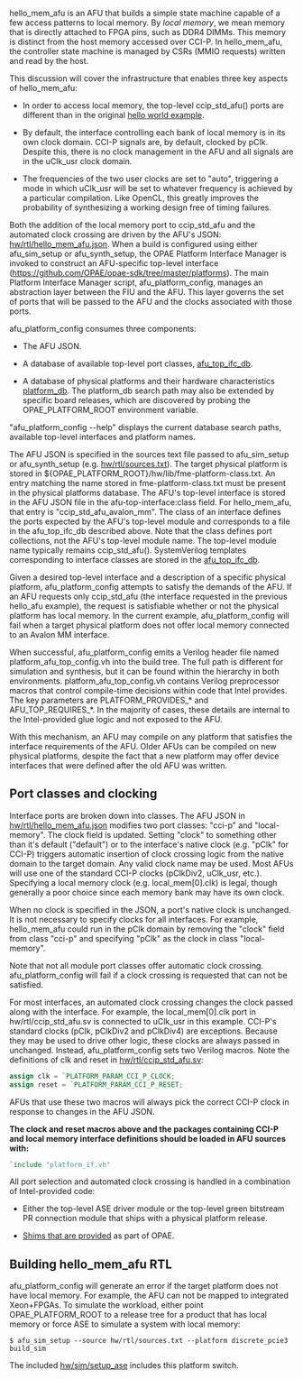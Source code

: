 hello_mem_afu is an AFU that builds a simple state machine capable of a few
access patterns to local memory. By *local memory*, we mean memory that is
directly attached to FPGA pins, such as DDR4 DIMMs. This memory is distinct
from the host memory accessed over CCI-P. In hello_mem_afu, the controller
state machine is managed by CSRs (MMIO requests) written and read by the
host.

This discussion will cover the infrastructure that enables three key aspects
of hello_mem_afu:

- In order to access local memory, the top-level ccip_std_afu() ports are
  different than in the original [hello world example](../01_hello_world).

- By default, the interface controlling each bank of local memory is in its
  own clock domain. CCI-P signals are, by default, clocked by pClk. Despite
  this, there is no clock management in the AFU and all signals are in the
  uClk_usr clock domain.

- The frequencies of the two user clocks are set to "auto", triggering a mode
  in which uClk_usr will be set to whatever frequency is achieved by a
  particular compilation. Like OpenCL, this greatly improves the probability
  of synthesizing a working design free of timing failures.

Both the addition of the local memory port to ccip_std_afu and the automated
clock crossing are driven by the AFU's JSON:
[hw/rtl/hello_mem_afu.json](hw/rtl/hello_mem_afu.json). When a build is
configured using either afu_sim_setup or afu_synth_setup, the OPAE Platform
Interface Manager is invoked to construct an AFU-specific top-level interface
(https://github.com/OPAE/opae-sdk/tree/master/platforms). The main Platform
Interface Manager script, afu_platform_config, manages an abstraction layer
between the FIU and the AFU. This layer governs the set of ports that will be
passed to the AFU and the clocks associated with those ports.

afu_platform_config consumes three components:

- The AFU JSON.

- A database of available top-level port classes,
  [afu_top_ifc_db](https://github.com/OPAE/opae-sdk/tree/master/platforms/afu_top_ifc_db).

- A database of physical platforms and their hardware characteristics
  [platform_db](https://github.com/OPAE/opae-sdk/tree/master/platforms/platform_db).
  The platform_db search path may also be extended by specific board releases,
  which are discovered by probing the OPAE_PLATFORM_ROOT environment variable.

"afu_platform_config --help" displays the current database search paths,
available top-level interfaces and platform names.

The AFU JSON is specified in the sources text file passed to afu_sim_setup or
afu_synth_setup (e.g. [hw/rtl/sources.txt](hw/rtl/sources.txt)). The target
physical platform is stored in
${OPAE_PLATFORM_ROOT}/hw/lib/fme-platform-class.txt. An entry matching the name
stored in fme-platform-class.txt must be present in the physical platforms
database. The AFU's top-level interface is stored in the AFU JSON file in the
afu-top-interface:class field. For hello_mem_afu, that entry is
"ccip_std_afu_avalon_mm". The class of an interface defines the ports
expected by the AFU's top-level module and corresponds to a file in the
afu_top_ifc_db described above. Note that the class defines port collections,
not the AFU's top-level module name. The top-level module name typically
remains ccip_std_afu(). SystemVerilog templates corresponding to interface
classes are stored in the
[afu_top_ifc_db](https://github.com/OPAE/opae-sdk/tree/master/platforms/afu_top_ifc_db).

Given a desired top-level interface and a description of a specific physical
platform, afu_platform_config attempts to satisfy the demands of the AFU. If
an AFU requests only ccip_std_afu (the interface requested in the previous
hello_afu example), the request is satisfiable whether or not the physical
platform has local memory. In the current example, afu_platform_config will
fail when a target physical platform does not offer local memory connected to
an Avalon MM interface.

When successful, afu_platform_config emits a Verilog header file named
platform_afu_top_config.vh into the build tree. The full path is different
for simulation and synthesis, but it can be found within the hierarchy in both
environments. platform_afu_top_config.vh contains Verilog preprocessor macros
that control compile-time decisions within code that Intel provides. The key
parameters are PLATFORM_PROVIDES_* and AFU_TOP_REQUIRES_*. In the majority of
cases, these details are internal to the Intel-provided glue logic and not
exposed to the AFU.

With this mechanism, an AFU may compile on any platform that satisfies the
interface requirements of the AFU. Older AFUs can be compiled on new physical
platforms, despite the fact that a new platform may offer device interfaces
that were defined after the old AFU was written.

## Port classes and clocking

Interface ports are broken down into classes.  The AFU JSON in
[hw/rtl/hello_mem_afu.json](hw/rtl/hello_mem_afu.json) modifies two port
classes: "cci-p" and "local-memory". The clock field is updated. Setting
"clock" to something other than it's default ("default") or to the interface's
native clock (e.g. "pClk" for CCI-P) triggers automatic insertion of clock
crossing logic from the native domain to the target domain. Any valid clock
name may be used. Most AFUs will use one of the standard CCI-P clocks
(pClkDiv2, uClk_usr, etc.). Specifying a local memory clock
(e.g. local_mem[0].clk) is legal, though generally a poor choice since each
memory bank may have its own clock.

When no clock is specified in the JSON, a port's native clock is unchanged.
It is not necessary to specify clocks for all interfaces. For example,
hello_mem_afu could run in the pClk domain by removing the "clock" field
from class "cci-p" and specifying "pClk" as the clock in class
"local-memory".

Note that not all module port classes offer automatic clock crossing.
afu_platform_config will fail if a clock crossing is requested that can not
be satisfied.

For most interfaces, an automated clock crossing changes the clock passed
along with the interface. For example, the local_mem[0].clk port in
hw/rtl/ccip_std_afu.sv is connected to uClk_usr in this example. CCI-P's
standard clocks (pClk, pClkDiv2 and pClkDiv4) are exceptions. Because they may
be used to drive other logic, these clocks are always passed in
unchanged. Instead, afu_platform_config sets two Verilog macros. Note the
definitions of clk and reset in
[hw/rtl/ccip_std_afu.sv](hw/rtl/ccip_std_afu.sv):

```verilog
assign clk = `PLATFORM_PARAM_CCI_P_CLOCK;
assign reset = `PLATFORM_PARAM_CCI_P_RESET;
```

AFUs that use these two macros will always pick the correct CCI-P clock in
response to changes in the AFU JSON.

__The clock and reset macros above and the packages containing CCI-P and
local memory interface definitions should be loaded in AFU sources with:__

```verilog
`include "platform_if.vh"
```

All port selection and automated clock crossing is handled in a combination of
Intel-provided code:

- Either the top-level ASE driver module or the top-level green bitstream
  PR connection module that ships with a physical platform release.

- [Shims that are
  provided](https://github.com/OPAE/opae-sdk/tree/master/platforms/platform_if/rtl/platform_shims)
  as part of OPAE.
  
## Building hello_mem_afu RTL

afu_platform_config will generate an error if the target platform does not
have local memory. For example, the AFU can not be mapped to integrated
Xeon+FPGAs. To simulate the workload, either point OPAE_PLATFORM_ROOT to a
release tree for a product that has local memory or force ASE to simulate a
system with local memory:

```console
$ afu_sim_setup --source hw/rtl/sources.txt --platform discrete_pcie3 build_sim
```

The included [hw/sim/setup_ase](hw/sim/setup_ase) includes this platform
switch.

